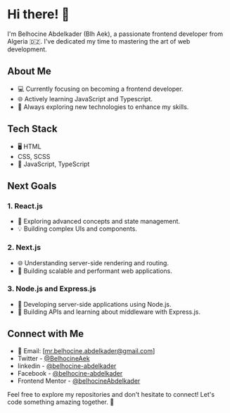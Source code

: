 # Hi there! 👋

I'm Belhocine Abdelkader (Blh Aek), a passionate frontend developer from Algeria 🇩🇿. I've dedicated my time to mastering the art of web development.

## About Me

- 💻 Currently focusing on becoming a frontend developer.
- 🌐 Actively learning JavaScript and Typescript.
- 🚀 Always exploring new technologies to enhance my skills.

## Tech Stack

- 🖥️ HTML
- CSS, SCSS
- 🚀 JavaScript, TypeScript

## Next Goals

### 1. React.js

- 📘 Exploring advanced concepts and state management.
- 💡 Building complex UIs and components.

### 2. Next.js

- 🌐 Understanding server-side rendering and routing.
- 🚀 Building scalable and performant web applications.

### 3. Node.js and Express.js

- 🚀 Developing server-side applications using Node.js.
- 🔧 Building APIs and learning about middleware with Express.js.

## Connect with Me

- 📧 Email: [mr.belhocine.abdelkader@gmail.com]
- Twitter - [@BelhocineAek](https://twitter.com/BelhocineAek)
- linkedin - [@belhocine-abdelkader](https://www.linkedin.com/in/belhocine-abdelkader-238653263/)
- Facebook - [@belhocine-abdelkader](https://www.linkedin.com/in/belhocine-abdelkader-238653263/)
- Frontend Mentor - [@belhocineAbdelkader](https://www.frontendmentor.io/profile/belhocineAbdelkader)

Feel free to explore my repositories and don't hesitate to connect! Let's code something amazing together. 🚀


